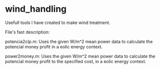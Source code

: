 # wind_handling
Usefull tools I have created to make wind treatment.

File's fast description:

potencia2clp.m: Uses the given W/m^2 mean power data to calculate the potencial money profit in a eolic energy context.

power2money.m: Uses the given W/m^2 mean power data to calculate the potencial money profit to the specified cost, in a eolic energy context.
